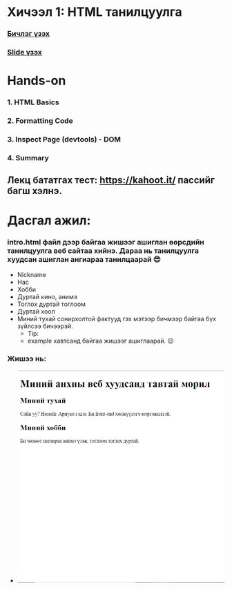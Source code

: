 # Хичээл 1: HTML танилцуулга
<!-- TODO: CHange video -->
### [Бичлэг үзэх](https://youtu.be/-AAQxRKrkRc?si=lrsUSN8qvuwzZoCP&t=495)

### [Slide үзэх](https://docs.google.com/presentation/d/1Z-QuPHIo68OwinDLUl5FvrlB6VS-hh7e1aUUsbyR3e8/edit?usp=sharing)
 

# Hands-on

### 1. HTML Basics

### 2. Formatting Code

### 3. Inspect Page (devtools) - DOM

### 4. Summary

## Лекц бататгах тест: https://kahoot.it/ пассийг багш хэлнэ.

# Дасгал ажил:

### intro.html файл дээр байгаа жишээг ашиглан өөрсдийн танилцуулга веб сайтаа хийнэ. Дараа нь танилцуулга хуудсан ашиглан ангиараа танилцаарай 😎

- Nickname
- Нас
- Хобби
- Дуртай кино, анимэ
- Тоглох дуртай тоглоом
- Дуртай хоол
- Миний тухай сонирхолтой фактууд гэх мэтээр бичмээр байгаа бүх зүйлсээ бичээрэй.
  - Tip:
  - example хавтсанд байгаа жишээг ашиглаарай. 😉

### Жишээ нь:

- ![Alt text](image.png)
